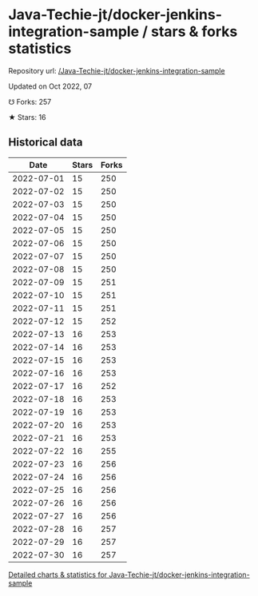# Java-Techie-jt/docker-jenkins-integration-sample / stars & forks statistics

Repository url: [/Java-Techie-jt/docker-jenkins-integration-sample](https://github.com/Java-Techie-jt/docker-jenkins-integration-sample)

Updated on Oct 2022, 07

☋ Forks: 257

★ Stars: 16

## Historical data
| Date | Stars | Forks |
|------|-------|-------|
| 2022-07-01 | 15 | 250 | 
| 2022-07-02 | 15 | 250 | 
| 2022-07-03 | 15 | 250 | 
| 2022-07-04 | 15 | 250 | 
| 2022-07-05 | 15 | 250 | 
| 2022-07-06 | 15 | 250 | 
| 2022-07-07 | 15 | 250 | 
| 2022-07-08 | 15 | 250 | 
| 2022-07-09 | 15 | 251 | 
| 2022-07-10 | 15 | 251 | 
| 2022-07-11 | 15 | 251 | 
| 2022-07-12 | 15 | 252 | 
| 2022-07-13 | 16 | 253 | 
| 2022-07-14 | 16 | 253 | 
| 2022-07-15 | 16 | 253 | 
| 2022-07-16 | 16 | 253 | 
| 2022-07-17 | 16 | 252 | 
| 2022-07-18 | 16 | 253 | 
| 2022-07-19 | 16 | 253 | 
| 2022-07-20 | 16 | 253 | 
| 2022-07-21 | 16 | 253 | 
| 2022-07-22 | 16 | 255 | 
| 2022-07-23 | 16 | 256 | 
| 2022-07-24 | 16 | 256 | 
| 2022-07-25 | 16 | 256 | 
| 2022-07-26 | 16 | 256 | 
| 2022-07-27 | 16 | 256 | 
| 2022-07-28 | 16 | 257 | 
| 2022-07-29 | 16 | 257 | 
| 2022-07-30 | 16 | 257 | 


[Detailed charts & statistics for Java-Techie-jt/docker-jenkins-integration-sample](https://reviewgithub.com/rep/Java-Techie-jt/docker-jenkins-integration-sample)
